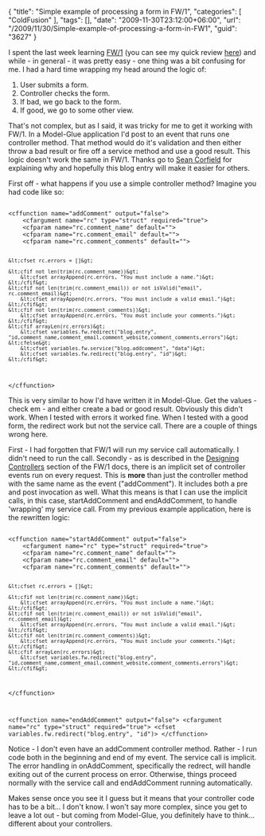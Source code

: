 {
	"title": "Simple example of processing a form in FW/1",
	"categories": [
		"ColdFusion"
	],
	"tags": [],
	"date": "2009-11-30T23:12:00+06:00",
	"url": "/2009/11/30/Simple-example-of-processing-a-form-in-FW1",
	"guid": "3627"
}

I spent the last week learning <a href="http://fw1.riaforge.org">FW/1</a> (you can see my quick review <a href="http://www.raymondcamden.com/index.cfm/2009/11/28/Framework-One">here</a>) and while - in general - it was pretty easy - one thing was a bit confusing for me. I had a hard time wrapping my head around the logic of: 

1) User submits a form.<br/>
2) Controller checks the form.<br/>
3) If bad, we go back to the form.<br/>
4) If good, we go to some other view.

That's not complex, but as I said, it was tricky for me to get it working with FW/1. In a Model-Glue application I'd post to an event that runs one controller method. That method would do it's validation and then either throw a bad result or fire off a service method and use a good result. This logic doesn't work the same in FW/1. Thanks go to <a href="http://www.corfield.org/blog">Sean Corfield</a> for explaining why and hopefully this blog entry will make it easier for others.


First off - what happens if you use a simple controller method? Imagine you had code like so:

<code>
&lt;cffunction name="addComment" output="false"&gt;
	&lt;cfargument name="rc" type="struct" required="true"&gt; 
	&lt;cfparam name="rc.comment_name" default=""&gt;
	&lt;cfparam name="rc.comment_email" default=""&gt;
	&lt;cfparam name="rc.comment_comments" default=""&gt;
		
	&lt;cfset rc.errors = []&gt;
		
	&lt;cfif not len(trim(rc.comment_name))&gt;
		&lt;cfset arrayAppend(rc.errors, "You must include a name.")&gt;
	&lt;/cfif&gt;
	&lt;cfif not len(trim(rc.comment_email)) or not isValid("email", rc.comment_email)&gt;
		&lt;cfset arrayAppend(rc.errors, "You must include a valid email.")&gt;
	&lt;/cfif&gt;
	&lt;cfif not len(trim(rc.comment_comments))&gt;
		&lt;cfset arrayAppend(rc.errors, "You must include your comments.")&gt;
	&lt;/cfif&gt;
	&lt;cfif arrayLen(rc.errors)&gt;
		&lt;cfset variables.fw.redirect("blog.entry", "id,comment_name,comment_email,comment_website,comment_comments,errors")&gt;
	&lt;cfelse&gt;
		&lt;cfset variables.fw.service("blog.addcomment", "data")&gt;
		&lt;cfset variables.fw.redirect("blog.entry", "id")&gt;
	&lt;/cfif&gt;
&lt;/cffunction&gt;
</code>

This is very similar to how I'd have written it in Model-Glue. Get the values - check em - and either create a bad or good result. Obviously this didn't work. When I tested with errors it worked fine. When I tested with a good form, the redirect work but not the service call. There are a couple of things wrong here. 

First - I had forgotten that FW/1 will run my service call automatically. I didn't need to run the call. Secondly - as is described in the <a href="http://fw1.riaforge.org/wiki/index.cfm/DevelopingApplicationsManual#Designing_Controllers">Designing Controllers</a> section of the FW/1 docs, there is an implicit set of controller events run on every request. This is <b>more</b> than just the controller method with the same name as the event ("addComment"). It includes both a pre and post invocation as well. What this means is that I can use the implicit calls, in this case, startAddComment and endAddComment, to handle 'wrapping' my service call. From my previous example application, here is the rewritten logic:

<code>
&lt;cffunction name="startAddComment" output="false"&gt;
	&lt;cfargument name="rc" type="struct" required="true"&gt; 
	&lt;cfparam name="rc.comment_name" default=""&gt;
	&lt;cfparam name="rc.comment_email" default=""&gt;
	&lt;cfparam name="rc.comment_comments" default=""&gt;
		
	&lt;cfset rc.errors = []&gt;
		
	&lt;cfif not len(trim(rc.comment_name))&gt;
		&lt;cfset arrayAppend(rc.errors, "You must include a name.")&gt;
	&lt;/cfif&gt;
	&lt;cfif not len(trim(rc.comment_email)) or not isValid("email", rc.comment_email)&gt;
		&lt;cfset arrayAppend(rc.errors, "You must include a valid email.")&gt;
	&lt;/cfif&gt;
	&lt;cfif not len(trim(rc.comment_comments))&gt;
		&lt;cfset arrayAppend(rc.errors, "You must include your comments.")&gt;
	&lt;/cfif&gt;
	&lt;cfif arrayLen(rc.errors)&gt;
		&lt;cfset variables.fw.redirect("blog.entry", "id,comment_name,comment_email,comment_website,comment_comments,errors")&gt;
	&lt;/cfif&gt;
&lt;/cffunction&gt;

&lt;cffunction name="endAddComment" output="false"&gt;
	&lt;cfargument name="rc" type="struct" required="true"&gt; 
	&lt;cfset variables.fw.redirect("blog.entry", "id")&gt;
&lt;/cffunction&gt;
</code>

Notice - I don't even have an addComment controller method. Rather - I run code both in the beginning and end of my event. The service call is implicit. The error handling in onAddComment, specifically the redrect, will handle exiting out of the current process on error. Otherwise, things proceed normally with the service call and endAddComment running automatically.

Makes sense once you see it I guess but it means that your controller code has to be a bit... I don't know. I won't say more complex, since you get to leave a lot out - but coming from Model-Glue, you definitely have to think... different about your controllers.